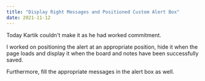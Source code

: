 ```yaml
---
title: "Display Right Messages and Positioned Custom Alert Box"
date: 2021-11-12
---
```


Today Kartik couldn't make it as he had worked commitment.

I worked on positioning the alert at an appropriate position, hide it when the page loads and display it when the board and notes have been successfully saved. 

Furthermore, fill the appropriate messages in the alert box as well.